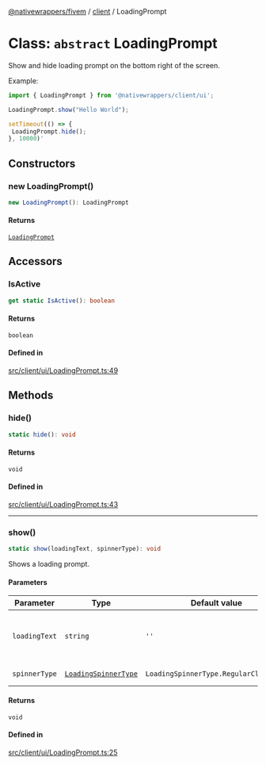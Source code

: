 [@nativewrappers/fivem](../../README.md) / [client](../README.md) / LoadingPrompt

# Class: `abstract` LoadingPrompt

Show and hide loading prompt on the bottom right of the screen.

Example:

```typescript
import { LoadingPrompt } from '@nativewrappers/client/ui';

LoadingPrompt.show("Hello World");

setTimeout(() => {
 LoadingPrompt.hide();
}, 10000)'
```

## Constructors

### new LoadingPrompt()

```ts
new LoadingPrompt(): LoadingPrompt
```

#### Returns

[`LoadingPrompt`](LoadingPrompt.md)

## Accessors

### IsActive

```ts
get static IsActive(): boolean
```

#### Returns

`boolean`

#### Defined in

[src/client/ui/LoadingPrompt.ts:49](https://github.com/nativewrappers/fivem/blob/631c6d86e9569591c88ce277255e6c3e13e943cb/src/client/ui/LoadingPrompt.ts#L49)

## Methods

### hide()

```ts
static hide(): void
```

#### Returns

`void`

#### Defined in

[src/client/ui/LoadingPrompt.ts:43](https://github.com/nativewrappers/fivem/blob/631c6d86e9569591c88ce277255e6c3e13e943cb/src/client/ui/LoadingPrompt.ts#L43)

***

### show()

```ts
static show(loadingText, spinnerType): void
```

Shows a loading prompt.

#### Parameters

| Parameter | Type | Default value | Description |
| ------ | ------ | ------ | ------ |
| `loadingText` | `string` | `''` | Text to be displayed inside loading prompt. |
| `spinnerType` | [`LoadingSpinnerType`](../enumerations/LoadingSpinnerType.md) | `LoadingSpinnerType.RegularClockwise` | Type of spinner. |

#### Returns

`void`

#### Defined in

[src/client/ui/LoadingPrompt.ts:25](https://github.com/nativewrappers/fivem/blob/631c6d86e9569591c88ce277255e6c3e13e943cb/src/client/ui/LoadingPrompt.ts#L25)
